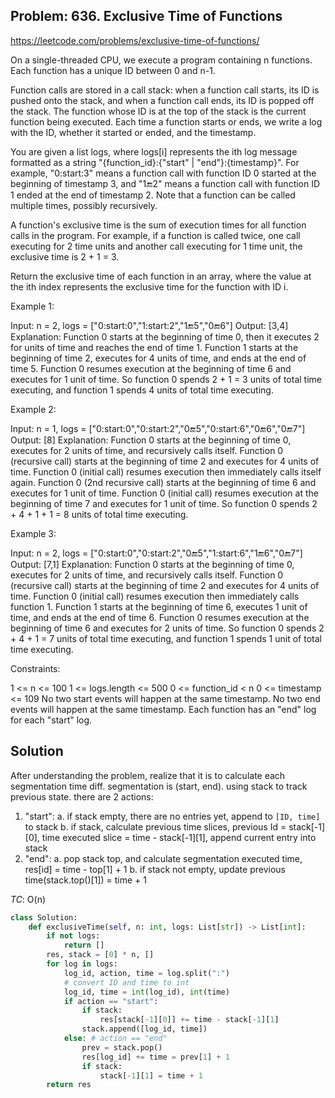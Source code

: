 ## Problem: 636. Exclusive Time of Functions

https://leetcode.com/problems/exclusive-time-of-functions/

On a single-threaded CPU, we execute a program containing n functions. Each function has a unique ID between 0 and n-1.

Function calls are stored in a call stack: when a function call starts, its ID is pushed onto the stack, and when a function call ends, its ID is popped off the stack. The function whose ID is at the top of the stack is the current function being executed. Each time a function starts or ends, we write a log with the ID, whether it started or ended, and the timestamp.

You are given a list logs, where logs[i] represents the ith log message formatted as a string "{function_id}:{"start" | "end"}:{timestamp}". For example, "0:start:3" means a function call with function ID 0 started at the beginning of timestamp 3, and "1:end:2" means a function call with function ID 1 ended at the end of timestamp 2. Note that a function can be called multiple times, possibly recursively.

A function's exclusive time is the sum of execution times for all function calls in the program. For example, if a function is called twice, one call executing for 2 time units and another call executing for 1 time unit, the exclusive time is 2 + 1 = 3.

Return the exclusive time of each function in an array, where the value at the ith index represents the exclusive time for the function with ID i.

 

 Example 1:


Input: n = 2, logs = ["0:start:0","1:start:2","1:end:5","0:end:6"]
Output: [3,4]
Explanation:
Function 0 starts at the beginning of time 0, then it executes 2 for units of time and reaches the end of time 1.
Function 1 starts at the beginning of time 2, executes for 4 units of time, and ends at the end of time 5.
Function 0 resumes execution at the beginning of time 6 and executes for 1 unit of time.
So function 0 spends 2 + 1 = 3 units of total time executing, and function 1 spends 4 units of total time executing.

Example 2:

Input: n = 1, logs = ["0:start:0","0:start:2","0:end:5","0:start:6","0:end:6","0:end:7"]
Output: [8]
Explanation:
Function 0 starts at the beginning of time 0, executes for 2 units of time, and recursively calls itself.
Function 0 (recursive call) starts at the beginning of time 2 and executes for 4 units of time.
Function 0 (initial call) resumes execution then immediately calls itself again.
Function 0 (2nd recursive call) starts at the beginning of time 6 and executes for 1 unit of time.
Function 0 (initial call) resumes execution at the beginning of time 7 and executes for 1 unit of time.
So function 0 spends 2 + 4 + 1 + 1 = 8 units of total time executing.

Example 3:

Input: n = 2, logs = ["0:start:0","0:start:2","0:end:5","1:start:6","1:end:6","0:end:7"]
Output: [7,1]
Explanation:
Function 0 starts at the beginning of time 0, executes for 2 units of time, and recursively calls itself.
Function 0 (recursive call) starts at the beginning of time 2 and executes for 4 units of time.
Function 0 (initial call) resumes execution then immediately calls function 1.
Function 1 starts at the beginning of time 6, executes 1 unit of time, and ends at the end of time 6.
Function 0 resumes execution at the beginning of time 6 and executes for 2 units of time.
So function 0 spends 2 + 4 + 1 = 7 units of total time executing, and function 1 spends 1 unit of total time executing.
 

 Constraints:

 1 <= n <= 100
 1 <= logs.length <= 500
 0 <= function_id < n
 0 <= timestamp <= 109
 No two start events will happen at the same timestamp.
 No two end events will happen at the same timestamp.
 Each function has an "end" log for each "start" log.


## Solution

After understanding the problem, realize that it is to calculate each segmentation time diff. segmentation is (start, end). using stack to track previous state. there are 2 actions: 
1. "start": 
    a. if stack empty, there are no entries yet, append to `[ID, time]` to stack 
    b. if stack, calculate previous time slices, previous Id = stack[-1][0], time executed slice = time - stack[-1][1], append current entry into stack
2. "end":
    a. pop stack top, and calculate segmentation executed time, res[id] = time - top[1] + 1
    b. if stack not empty, update previous time(stack.top()[1]) = time + 1


*TC*: O(n)


```python
class Solution:
    def exclusiveTime(self, n: int, logs: List[str]) -> List[int]:
        if not logs:
            return []
        res, stack = [0] * n, []
        for log in logs:
            log_id, action, time = log.split(":")
            # convert ID and time to int
            log_id, time = int(log_id), int(time)
            if action == "start":
                if stack:
                    res[stack[-1][0]] += time - stack[-1][1]
                stack.append([log_id, time])
            else: # action == "end"
                prev = stack.pop()
                res[log_id] += time = prev[1] + 1
                if stack:
                    stack[-1][1] = time + 1
        return res


```
    

